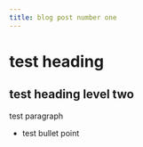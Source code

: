 ```yaml
---
title: blog post number one
---
```


test heading
============

test heading level two
----------------------

test paragraph

- test bullet point
